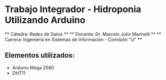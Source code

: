 # Trabajo Integrador - Hidroponia Utilizando Arduino
** Cátedra: Redes de Datos **
** Docente: Dr. Marcelo Julio Marinelli **
** Carrera: Ingeniería en Sistemas de Información - Comisión "U" **

## Elementos utilizados:
- Arduino Mega 2560
- DHT11
